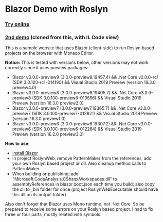 
# Blazor Demo with Roslyn

### [Try online](https://patternmaker.netlify.com)

### [2nd demo](https://enchanter.netlify.com) (cloned from this, with IL Code view)

This is a sample website that uses Blazor (client-side) to run Roslyn based projects on the browser with Monaco Editor.

**Notice:** This is tested with versions below, other versions may not work correctly since it uses preview packages:
* Blazor v3.0.0-preview9 (3.0.0-preview9.19457.4) && .Net Core v3.0.0-rc1 (SDK 3.0.100-rc1-014190) && Visual Studio 2019 Preview (version 16.3.0 preview4.0)
* Blazor v3.0.0-preview8 (3.0.0-preview8.19405.7) && .Net Core v3.0.0-preview8 (SDK 3.0.100-preview8-013656) && Visual Studio 2019 Preview (version 16.3.0 preview2.0)
* Blazor v3.0.0-preview7 (3.0.0-preview7.19365.7) && .Net Core v3.0.0-preview7 (SDK 3.0.100-preview7-012821) && Visual Studio 2019 Preview (version 16.3.0 preview1.0)
* Blazor v3.0.0-preview6 (3.0.0-preview6.19307.2) && .Net Core v3.0.0-preview6 (SDK 3.0.100-preview6-012264) && Visual Studio 2019 Preview (version 16.2.0 preview3.0)

**How to use:**

* [Install Blazor](https://docs.microsoft.com/en-us/aspnet/core/blazor/get-started?view=aspnetcore-3.0&tabs=visual-studio)
* In project RoslynWeb, remove PatternMaker from the references, add your own Roslyn based project or dll. Also cleanup method calls to PatternMaker.
* When building or publishing; add "Microsoft.CodeAnalysis.CSharp.Workspaces.dll" to assemblyReferences in blazor.boot.json each time you build; also copy the dll to _bin folder for once (project RoslynWebExecutable should have this dll on its output folder)

Also don't forget that Blazor uses Mono runtime, not .Net Core. So be prepared to receive some errors on your Roslyn based project. I had to fix three or four parts, mostly related with symbols.
